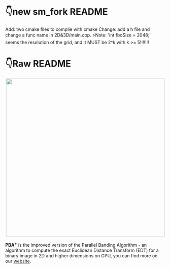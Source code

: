 # 👇new sm_fork README
Add: two cmake files to complie with cmake
Change: add a h file and change a func name in 2D&3D/main.cpp.
⚡Note: 'int fboSize = 2048;' seems the resolution of the grid, and it MUST be 2^k with k >= 5!!!!!!! 
# 👇Raw README
<p align="center">
<img src="_.jpg" width=500 />
</p>

**PBA<sup>+</sup>** is the improved version of the Parallel Banding Algorithm - an algorithm to compute the exact Euclidean Distance Transform (EDT) for a binary image in 2D and higher dimensions on GPU, you can find more on our [website](https://www.comp.nus.edu.sg/~tants/pba.html).
